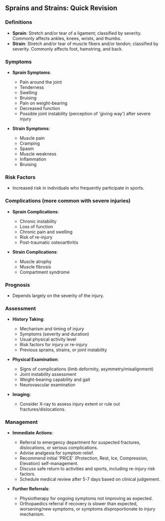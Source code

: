 ## Sprains and Strains: Quick Revision

### Definitions
- **Sprain**: Stretch and/or tear of a ligament; classified by severity. Commonly affects ankles, knees, wrists, and thumbs.
- **Strain**: Stretch and/or tear of muscle fibers and/or tendon; classified by severity. Commonly affects foot, hamstring, and back.

### Symptoms
- **Sprain Symptoms**:
  - Pain around the joint
  - Tenderness
  - Swelling
  - Bruising
  - Pain on weight-bearing
  - Decreased function
  - Possible joint instability (perception of 'giving way') after severe injury

- **Strain Symptoms**:
  - Muscle pain
  - Cramping
  - Spasm
  - Muscle weakness
  - Inflammation
  - Bruising

### Risk Factors
- Increased risk in individuals who frequently participate in sports.

### Complications (more common with severe injuries)
- **Sprain Complications**:
  - Chronic instability
  - Loss of function
  - Chronic pain and swelling
  - Risk of re-injury
  - Post-traumatic osteoarthritis

- **Strain Complications**:
  - Muscle atrophy
  - Muscle fibrosis
  - Compartment syndrome

### Prognosis
- Depends largely on the severity of the injury.

### Assessment
- **History Taking**:
  - Mechanism and timing of injury
  - Symptoms (severity and duration)
  - Usual physical activity level
  - Risk factors for injury or re-injury
  - Previous sprains, strains, or joint instability

- **Physical Examination**:
  - Signs of complications (limb deformity, asymmetry/misalignment)
  - Joint instability assessment
  - Weight-bearing capability and gait
  - Neurovascular examination

- **Imaging**:
  - Consider X-ray to assess injury extent or rule out fractures/dislocations.

### Management
- **Immediate Actions**:
  - Referral to emergency department for suspected fractures, dislocations, or serious complications.
  - Advise analgesia for symptom relief.
  - Recommend initial 'PRICE' (Protection, Rest, Ice, Compression, Elevation) self-management.
  - Discuss safe return to activities and sports, including re-injury risk factors.
  - Schedule medical review after 5-7 days based on clinical judgement.

- **Further Referrals**:
  - Physiotherapy for ongoing symptoms not improving as expected.
  - Orthopaedics referral if recovery is slower than expected, worsening/new symptoms, or symptoms disproportionate to injury mechanism.